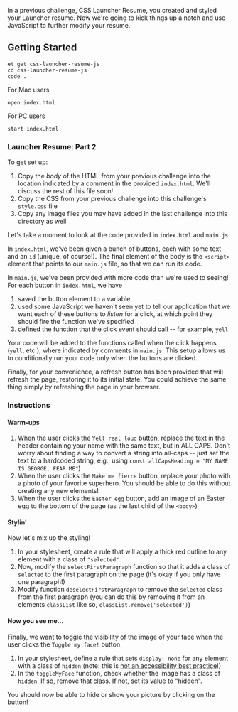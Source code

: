 In a previous challenge, CSS Launcher Resume, you created and styled your Launcher resume. Now we're going to kick things up a notch and use JavaScript to further modify your resume.

## Getting Started

```no-highlight
et get css-launcher-resume-js
cd css-launcher-resume-js
code .
```

For Mac users

```no-highlight
open index.html
```

For PC users

```no-highlight
start index.html
```

### Launcher Resume: Part 2

To get set up:

1. Copy the _body_ of the HTML from your previous challenge into the location indicated by a comment in the provided `index.html`. We'll discuss the rest of this file soon!
2. Copy the CSS from your previous challenge into this challenge's `style.css` file
3. Copy any image files you may have added in the last challenge into this directory as well

Let's take a moment to look at the code provided in `index.html` and `main.js`.

In `index.html`, we've been given a bunch of buttons, each with some text and an `id` (unique, of course!). The final element of the body is the `<script>` element that points to our `main.js` file, so that we can run its code.

In `main.js`, we've been provided with more code than we're used to seeing! For each button in `index.html`, we have

1. saved the button element to a variable
2. used some JavaScript we haven't seen yet to tell our application that we want each of these buttons to _listen_ for a click, at which point they should fire the function we've specified
3. defined the function that the click event should call -- for example, `yell`

Your code will be added to the functions called when the click happens (`yell`, etc.), where indicated by comments in `main.js`. This setup allows us to conditionally run your code only when the buttons are clicked.

Finally, for your convenience, a refresh button has been provided that will refresh the page, restoring it to its initial state. You could achieve the same thing simply by refreshing the page in your browser.

### Instructions

#### Warm-ups

1. When the user clicks the `Yell real loud` button, replace the text in the header containing your name with the same text, but in ALL CAPS. Don't worry about finding a way to convert a string into all-caps -- just set the text to a hardcoded string, e.g., using `const allCapsHeading = "MY NAME IS GEORGE, FEAR ME"`)
2. When the user clicks the `Make me fierce` button, replace your photo with a photo of your favorite superhero. You should be able to do this without creating any new elements!
3. When the user clicks the `Easter egg` button, add an image of an Easter egg to the bottom of the page (as the last child of the `<body>`)

#### Stylin'

Now let's mix up the styling!

1. In your stylesheet, create a rule that will apply a thick red outline to any element with a class of `"selected"`
2. Now, modify the `selectFirstParagraph` function so that it adds a class of `selected` to the first paragraph on the page (it's okay if you only have one paragraph!)
3. Modify function `deselectFirstParagraph` to remove the `selected` class from the first paragraph (you can do this by removing it from an elements `classList` like so, `classList.remove('selected')`)

#### Now you see me...

Finally, we want to toggle the visibility of the image of your face when the user clicks the `Toggle my face!` button.

1. In your stylesheet, define a rule that sets `display: none` for any element with a class of `hidden` (note: this is [not an accessibility best practice][display-none]!)
2. In the `toggleMyFace` function, check whether the image has a class of `hidden`. If so, remove that class. If not, set its value to "hidden".

You should now be able to hide or show your picture by clicking on the button!

[display-none]: https://developer.mozilla.org/en-US/docs/Web/CSS/display#Accessibility_concerns
